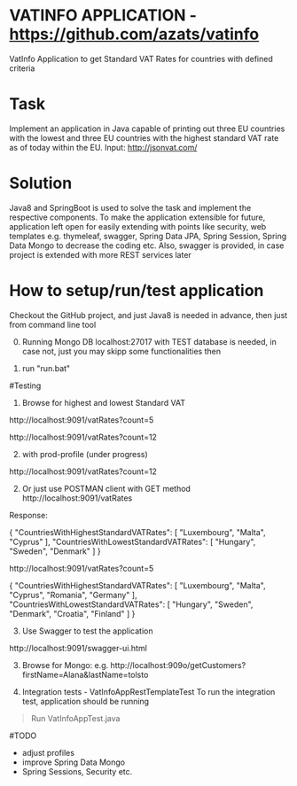 # VATINFO APPLICATION - https://github.com/azats/vatinfo

 VatInfo Application to get Standard VAT Rates for countries with defined  criteria
 
# Task
Implement an application in Java capable of printing out three EU countries with the lowest and three EU countries with 
the highest standard VAT rate as of today within the EU.  Input: http://jsonvat.com/

# Solution 
Java8 and SpringBoot is used to solve the task and implement the respective components. 
To make the application extensible for future,  application left open for easily extending with points like security, web templates e.g. thymeleaf, swagger, Spring Data JPA, Spring Session, Spring Data Mongo to decrease the coding etc.  Also, swagger is provided, in case project is extended with more REST services later


# How to setup/run/test application
Checkout the GitHub project, and just Java8 is needed in advance, then just from command line tool 

0. Running Mongo DB localhost:27017 with TEST database is needed, in case not, just you may skipp some functionalities then 
 
1. run "run.bat"  


#Testing

1. Browse for highest and lowest Standard VAT 

http://localhost:9091/vatRates?count=5

http://localhost:9091/vatRates?count=12

2. with prod-profile (under progress)
 
http://localhost:9091/vatRates?count=12


2. Or just use POSTMAN client  with GET method 
http://localhost:9091/vatRates

Response:

{
    "CountriesWithHighestStandardVATRates": [
        "Luxembourg",
        "Malta",
        "Cyprus"
    ],
    "CountriesWithLowestStandardVATRates": [
        "Hungary",
        "Sweden",
        "Denmark"
    ]
}


http://localhost:9091/vatRates?count=5

{
    "CountriesWithHighestStandardVATRates": [
        "Luxembourg",
        "Malta",
        "Cyprus",
        "Romania",
        "Germany"
    ],
    "CountriesWithLowestStandardVATRates": [
        "Hungary",
        "Sweden",
        "Denmark",
        "Croatia",
        "Finland"
    ]
}


3. Use Swagger to test the application

http://localhost:9091/swagger-ui.html


3. Browse for Mongo: e.g. http://localhost:909o/getCustomers?firstName=Alana&lastName=tolsto
 

4. Integration tests  - VatInfoAppRestTemplateTest
To run the integration test, application should be running 
> Run VatInfoAppTest.java 
 

  
#TODO
 - adjust profiles
 - improve Spring Data Mongo  
 - Spring Sessions, Security etc. 


